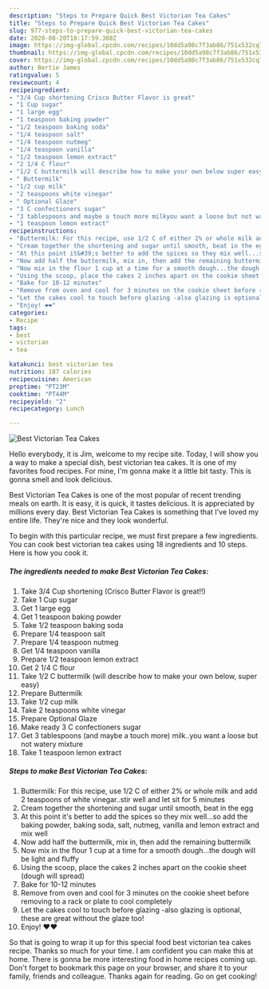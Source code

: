 ```yaml
---
description: "Steps to Prepare Quick Best Victorian Tea Cakes"
title: "Steps to Prepare Quick Best Victorian Tea Cakes"
slug: 977-steps-to-prepare-quick-best-victorian-tea-cakes
date: 2020-08-20T18:17:59.388Z
image: https://img-global.cpcdn.com/recipes/10dd5a98c7f3ab86/751x532cq70/best-victorian-tea-cakes-recipe-main-photo.jpg
thumbnail: https://img-global.cpcdn.com/recipes/10dd5a98c7f3ab86/751x532cq70/best-victorian-tea-cakes-recipe-main-photo.jpg
cover: https://img-global.cpcdn.com/recipes/10dd5a98c7f3ab86/751x532cq70/best-victorian-tea-cakes-recipe-main-photo.jpg
author: Bertie James
ratingvalue: 5
reviewcount: 4
recipeingredient:
- "3/4 Cup shortening Crisco Butter Flavor is great"
- "1 Cup sugar"
- "1 large egg"
- "1 teaspoon baking powder"
- "1/2 teaspoon baking soda"
- "1/4 teaspoon salt"
- "1/4 teaspoon nutmeg"
- "1/4 teaspoon vanilla"
- "1/2 teaspoon lemon extract"
- "2 1/4 C flour"
- "1/2 C buttermilk will describe how to make your own below super easy"
- " Buttermilk"
- "1/2 cup milk"
- "2 teaspoons white vinegar"
- " Optional Glaze"
- "3 C confectioners sugar"
- "3 tablespoons and maybe a touch more milkyou want a loose but not watery mixture"
- "1 teaspoon lemon extract"
recipeinstructions:
- "Buttermilk: For this recipe, use 1/2 C of either 2% or whole milk and add 2 teaspoons of white vinegar..stir well and let sit for 5 minutes"
- "Cream together the shortening and sugar until smooth, beat in the egg"
- "At this point it&#39;s better to add the spices so they mix well...so add the baking powder, baking soda, salt, nutmeg, vanilla and lemon extract and mix well"
- "Now add half the buttermilk, mix in, then add the remaining buttermilk"
- "Now mix in the flour 1 cup at a time for a smooth dough...the dough will be light and fluffy"
- "Using the scoop, place the cakes 2 inches apart on the cookie sheet (dough will spread)"
- "Bake for 10-12 minutes"
- "Remove from oven and cool for 3 minutes on the cookie sheet before removing to a rack or plate to cool completely"
- "Let the cakes cool to touch before glazing -also glazing is optional, these are great without the glaze too!"
- "Enjoy! ❤️❤️"
categories:
- Recipe
tags:
- best
- victorian
- tea

katakunci: best victorian tea 
nutrition: 187 calories
recipecuisine: American
preptime: "PT23M"
cooktime: "PT44M"
recipeyield: "2"
recipecategory: Lunch

---
```



![Best Victorian Tea Cakes](https://img-global.cpcdn.com/recipes/10dd5a98c7f3ab86/751x532cq70/best-victorian-tea-cakes-recipe-main-photo.jpg)

Hello everybody, it is Jim, welcome to my recipe site. Today, I will show you a way to make a special dish, best victorian tea cakes. It is one of my favorites food recipes. For mine, I'm gonna make it a little bit tasty. This is gonna smell and look delicious.

Best Victorian Tea Cakes is one of the most popular of recent trending meals on earth. It is easy, it is quick, it tastes delicious. It is appreciated by millions every day. Best Victorian Tea Cakes is something that I've loved my entire life. They're nice and they look wonderful.




To begin with this particular recipe, we must first prepare a few ingredients. You can cook best victorian tea cakes using 18 ingredients and 10 steps. Here is how you cook it.

<!--inarticleads1-->

##### The ingredients needed to make Best Victorian Tea Cakes:

1. Take 3/4 Cup shortening (Crisco Butter Flavor is great!!)
1. Take 1 Cup sugar
1. Get 1 large egg
1. Get 1 teaspoon baking powder
1. Take 1/2 teaspoon baking soda
1. Prepare 1/4 teaspoon salt
1. Prepare 1/4 teaspoon nutmeg
1. Get 1/4 teaspoon vanilla
1. Prepare 1/2 teaspoon lemon extract
1. Get 2 1/4 C flour
1. Take 1/2 C buttermilk (will describe how to make your own below, super easy)
1. Prepare  Buttermilk
1. Take 1/2 cup milk
1. Take 2 teaspoons white vinegar
1. Prepare  Optional Glaze
1. Make ready 3 C confectioners sugar
1. Get 3 tablespoons (and maybe a touch more) milk..you want a loose but not watery mixture
1. Take 1 teaspoon lemon extract




<!--inarticleads2-->

##### Steps to make Best Victorian Tea Cakes:

1. Buttermilk: For this recipe, use 1/2 C of either 2% or whole milk and add 2 teaspoons of white vinegar..stir well and let sit for 5 minutes
1. Cream together the shortening and sugar until smooth, beat in the egg
1. At this point it&#39;s better to add the spices so they mix well...so add the baking powder, baking soda, salt, nutmeg, vanilla and lemon extract and mix well
1. Now add half the buttermilk, mix in, then add the remaining buttermilk
1. Now mix in the flour 1 cup at a time for a smooth dough...the dough will be light and fluffy
1. Using the scoop, place the cakes 2 inches apart on the cookie sheet (dough will spread)
1. Bake for 10-12 minutes
1. Remove from oven and cool for 3 minutes on the cookie sheet before removing to a rack or plate to cool completely
1. Let the cakes cool to touch before glazing -also glazing is optional, these are great without the glaze too!
1. Enjoy! ❤️❤️




So that is going to wrap it up for this special food best victorian tea cakes recipe. Thanks so much for your time. I am confident you can make this at home. There is gonna be more interesting food in home recipes coming up. Don't forget to bookmark this page on your browser, and share it to your family, friends and colleague. Thanks again for reading. Go on get cooking!

